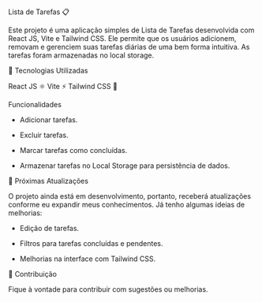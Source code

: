 Lista de Tarefas 📋

Este projeto é uma aplicação simples de Lista de Tarefas desenvolvida com React JS, Vite e Tailwind CSS. Ele permite que os usuários adicionem, removam e gerenciem suas tarefas diárias de uma bem forma intuitiva. As tarefas foram armazenadas no local storage.

🚀 Tecnologias Utilizadas

React JS ⚛️
Vite ⚡
Tailwind CSS 🎨

Funcionalidades

- Adicionar tarefas.

- Excluir tarefas.

- Marcar tarefas como concluídas.

- Armazenar tarefas no Local Storage para persistência de dados.

🔄 Próximas Atualizações

O projeto ainda está em desenvolvimento, portanto, receberá atualizações conforme eu expandir meus conhecimentos. Já tenho algumas ideias de melhorias:

- Edição de tarefas.

- Filtros para tarefas concluídas e pendentes.

- Melhorias na interface com Tailwind CSS.


🤝  Contribuição 

Fique à vontade para contribuir com sugestões ou melhorias.
 
